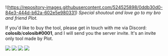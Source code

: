 !(https://repository-images.githubusercontent.com/524525898/0ddb30d0-84e3-444d-b62a-602e5e980331)
*Special shoutout and love go to my bro and friend Plot.*

If you'd like to buy the tool, please get in touch with me via Discord: **colosib**/**colosib#0001**, and I will send you the server invite. It's an invite only tool made by Plot.

![](https://i.ibb.co/5G1RnKw/1.png)
![](https://i.ibb.co/dGTBKXX/2.png)
![](https://i.ibb.co/CBzCST0/3.png)
![](https://i.ibb.co/2qTcydX/4.png)
